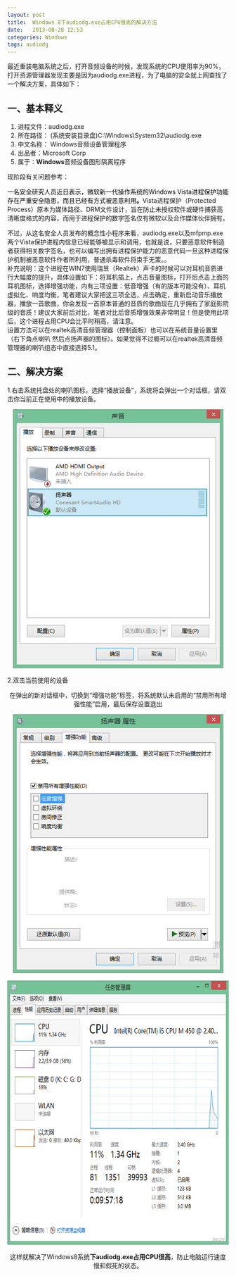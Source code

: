 ```yaml
---
layout: post
title:  Windows 8下audiodg.exe占用CPU很高的解决方法
date:   2013-08-28 12:53
categories: Windows
tags: audiodg
---
```


最近重装电脑系统之后，打开音频设备的时候，发现系统的CPU使用率为90%，打开资源管理器发现主要是因为audiodg.exe进程，为了电脑的安全就上网查找了一个解决方案，具体如下：
<h2>一、基本释义</h2>
<div>
<ol>
	<li>
进程文件：audiodg.exe
</li>
	<li>
所在路径： (系统安装目录盘)C:\Windows\System32\audiodg.exe
</li>
	<li>
中文名称： Windows音频设备管理程序
</li>
	<li>出品者：Microsoft Corp
</li>
	<li>属于：<b>Windows</b>音频设备图形隔离程序
</li>
	
</li>
</ol>

现阶段有关问题参考：

<span style="color: #000000;">一名安全研究人员近日表示，微软</span><span style="color: #000000;">新一代操作系统的Windows Vista进程保护功能存在严重安全隐患，而且已经有方式被恶意利用</span><span style="color: #000000; font-weight: bold;">。</span>Vista进程保护（Protected Process）原本为媒体路径、DRM文件设计，旨在防止未授权软件或硬件捕获高清晰度格式的内容，而用于进程保护的数字签名仅有微软以及合作媒体伙伴拥有。

</div>
<div>不过，从这名安全人员发布的概念性小程序来看，audiodg.exe以及mfpmp.exe两个Vista保护进程内信息已经能够被显示和调用，也就是说，只要恶意软件制造者获得相关数字签名，也可以编写出拥有进程保护能力的恶意代码一旦这种进程保护机制被恶意软件作者所利用，普通杀毒软件将束手无策。。</div>

<div>补充说明：这个进程在WIN7使用瑞昱（Realtek）声卡的时候可以对耳机音质进行大幅度的提升，具体设置如下：将耳机插上，点击音量图标，打开后点击上面的耳机图标，选择增强功能，内有三项设置：低音增强（有的版本可能没有）、耳机虚拟化、响度均衡，笔者建议大家把这三项全选，点击确定，重新启动音乐播放器，播放一首歌曲，你会发现一首原本普通的音质的歌曲现在几乎拥有了家庭影院级的音质！建议大家前后对比，笔者对比后音质增强效果非常明显！但是使用此项后，这个进程占用CPU会比平时稍高，请注意。</div>
<div>设置方法可以在realtek高清音频管理器（控制面板）也可以在系统音量设置里（右下角点喇叭 然后点扬声器的图标）。如果觉得不过瘾可以在realtek高清音频管理器的喇叭组态中直接选择5.1。</div>
<h2>二、解决方案</h2>
1.右击系统托盘处的喇叭图标，选择“播放设备”，系统将会弹出一个对话框，请双击你当前正在使用中的播放设备。
<div>
<p align="center"><a href="/assets/img/201306//Unnamed-QQ-Screenshot20130829225344.png"><img class="alignnone size-full wp-image-290" alt="声音" src="/assets/img/201306//Unnamed-QQ-Screenshot20130829225344.png" width="479" height="588" /></a></p>

2.双击当前使用的设备
<p align="center">在弹出的新对话框中，切换到“增强功能”标签，将系统默认未启用的“禁用所有增强性能”启用，最后保存设置退出</p>
<p align="center"><a href="/assets/img/201306//Unnamed-QQ-Screenshot20130829225600.png"><img class="alignnone size-full wp-image-291" alt="Unnamed QQ Screenshot20130829225600" src="/assets/img/201306//Unnamed-QQ-Screenshot20130829225600.png" width="479" height="588" /></a></p>
<p align="center"><a href="/assets/img/201306//Unnamed-QQ-Screenshot20130829225655.png"><img class="alignnone size-full wp-image-292" alt="Unnamed QQ Screenshot20130829225655" src="/assets/img/201306//Unnamed-QQ-Screenshot20130829225655.png" width="660" height="600" /></a></p>
<p align="center">这样就解决了Windows8系统<b>下</b><b>audiodg.exe占用CPU很高</b>，防止电脑运行速度慢和假死的状态。</p>

</div>